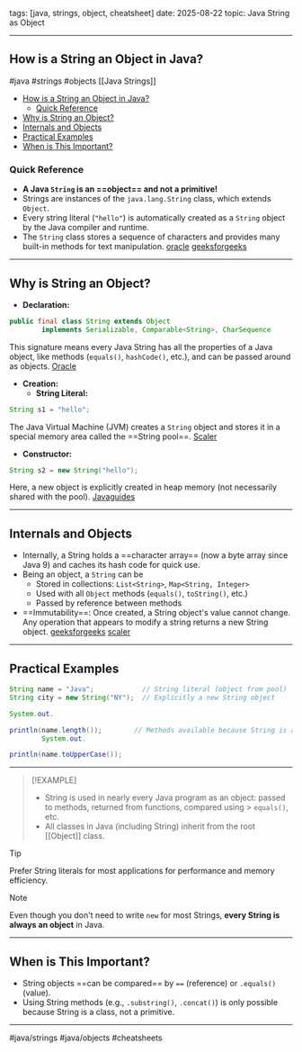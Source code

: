 tags: [java, strings, object, cheatsheet]
date: 2025-08-22
topic: Java String as Object

______________________________________________________________________

## How is a String an Object in Java?

#java #strings #objects \[[Java Strings]\]

<!-- TOC -->


- [How is a String an Object in Java?](#how-is-a-string-an-object-in-java)
	- [Quick Reference](#quick-reference)
- [Why is String an Object?](#why-is-string-an-object)
- [Internals and Objects](#internals-and-objects)
- [Practical Examples](#practical-examples)
- [When is This Important?](#when-is-this-important)


<!-- TOC -->

### Quick Reference


- **A Java `String` is an ==object== and not a primitive!**
- Strings are instances of the `java.lang.String` class, which extends `Object`.
- Every string literal (`"hello"`) is automatically created as a `String` object by the Java compiler and runtime.
- The `String` class stores a sequence of characters and provides many built-in methods for text
  manipulation. [oracle](https://docs.oracle.com/javase/8/docs/api/java/lang/String.html) [geeksforgeeks](https://www.geeksforgeeks.org/java/java-string-is-immutable-what-exactly-is-the-meaning/)


______________________________________________________________________

## Why is String an Object?


- **Declaration:**


```java
public final class String extends Object
        implements Serializable, Comparable<String>, CharSequence
```


This signature means every Java String has all the properties of a Java object, like methods (`equals()`, `hashCode()`,
etc.), and can be passed around as objects. [Oracle](https://docs.oracle.com/javase/8/docs/api/java/lang/String.html)


- **Creation:**
	- **String Literal:**


```java
String s1 = "hello";
```


The Java Virtual Machine (JVM) creates a `String` object and stores it in a special memory area called the ==String
pool==. [Scaler](https://www.scaler.com/topics/java/string-pool-in-java/)


- **Constructor:**


```java
String s2 = new String("hello");
```


Here, a new object is explicitly created in heap memory (not necessarily shared with the
pool). [Javaguides](https://www.javaguides.net/2018/08/java-string-class-api-guide.html)

______________________________________________________________________

## Internals and Objects


- Internally, a String holds a ==character array== (now a byte array since Java 9) and caches its hash code for quick
  use.
- Being an object, a `String` can be
	- Stored in collections: `List<String>`, `Map<String, Integer>`
	- Used with all `Object` methods (`equals()`, `toString()`, etc.)
	- Passed by reference between methods
- ==Immutability==: Once created, a String object's value cannot change. Any operation that appears to modify a string
  returns a new String
  object. [geeksforgeeks](https://www.geeksforgeeks.org/java/java-string-is-immutable-what-exactly-is-the-meaning/) [scaler](https://www.scaler.com/topics/java/string-pool-in-java/)


______________________________________________________________________

## Practical Examples


```java
String name = "Java";            // String literal (object from pool)
String city = new String("NY");  // Explicitly a new String object

System.out.

println(name.length());        // Methods available because String is an object
        System.out.

println(name.toUpperCase());
```


______________________________________________________________________

> [!EXAMPLE]
> - String is used in nearly every Java program as an object: passed to methods, returned from functions, compared using
    > `equals()`, etc.
> - All classes in Java (including String) inherit from the root \[[Object]\] class.

> [!TIP]
> Prefer String literals for most applications for performance and memory efficiency.

> [!NOTE]
> Even though you don't need to write `new` for most Strings, **every String is always an object** in Java.

______________________________________________________________________

## When is This Important?


- String objects ==can be compared== by `==` (reference) or `.equals()` (value).
- Using String methods (e.g., `.substring()`, `.concat()`) is only possible because String is a class, not a primitive.


______________________________________________________________________

#java/strings #java/objects #cheatsheets
